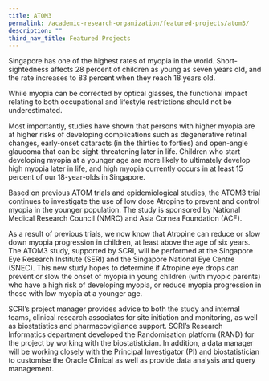 ```yaml
---
title: ATOM3
permalink: /academic-research-organization/featured-projects/atom3/
description: ""
third_nav_title: Featured Projects
---
```

Singapore has one of the highest rates of myopia in the world. Short-sightedness affects 28 percent of children as young as seven years old, and the rate increases to 83 percent when they reach 18 years old.

While myopia can be corrected by optical glasses, the functional impact relating to both occupational and lifestyle restrictions should not be underestimated.

Most importantly, studies have shown that persons with higher myopia are at higher risks of developing complications such as degenerative retinal changes, early-onset cataracts (in the thirties to forties) and open-angle glaucoma that can be sight-threatening later in life. Children who start developing myopia at a younger age are more likely to ultimately develop high myopia later in life, and high myopia currently occurs in at least 15 percent of our 18-year-olds in Singapore.

Based on previous ATOM trials and epidemiological studies, the ATOM3 trial continues to investigate the use of low dose Atropine to prevent and control myopia in the younger population. The study is sponsored by National Medical Research Council (NMRC) and Asia Cornea Foundation (ACF).

As a result of previous trials, we now know that Atropine can reduce or slow down myopia progression in children, at least above the age of six years. The ATOM3 study, supported by SCRI, will be performed at the Singapore Eye Research Institute (SERI) and the Singapore National Eye Centre (SNEC). This new study hopes to determine if Atropine eye drops can prevent or slow the onset of myopia in young children (with myopic parents) who have a high risk of developing myopia, or reduce myopia progression in those with low myopia at a younger age.

SCRI’s project manager provides advice to both the study and internal teams, clinical research associates for site initiation and monitoring, as well as biostatistics and pharmacovigilance support. SCRI’s Research Informatics department developed the Randomisation platform (RAND) for the project by working with the biostatistician. In addition, a data manager will be working closely with the Principal Investigator (PI) and biostatistician to customise the Oracle Clinical as well as provide data analysis and query management.